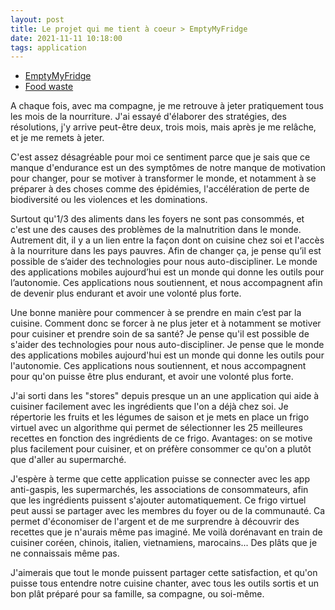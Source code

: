 ```yaml
---
layout: post
title: Le projet qui me tient à coeur > EmptyMyFridge
date: 2021-11-11 10:18:00
tags: application
---
```


- [EmptyMyFridge](https://www.emptymyfridge.com)
- [Food waste](https://www.researchgate.net/publication/331207943_Consumer_Choice_and_Food_Waste_Can_Nudging_Help)

A chaque fois, avec ma compagne, je me retrouve à jeter pratiquement tous les mois de la nourriture. J'ai essayé d'élaborer des stratégies, des résolutions, j'y arrive peut-être deux, trois mois, mais après je me relâche, et je me remets à jeter.

C'est assez désagréable pour moi ce sentiment parce que je sais que ce manque d'endurance est un des symptômes de notre manque de motivation pour changer, pour se motiver à transformer le monde, et notamment à se préparer à des choses comme des épidémies, l'accélération de perte de biodiversité ou les violences et les dominations.

Surtout qu'1/3 des aliments dans les foyers ne sont pas consommés, et c'est une des causes des problèmes de la malnutrition dans le monde. Autrement dit, il y a un lien entre la façon dont on cuisine chez soi et l'accès à la nourriture dans les pays pauvres. Afin de changer ça, je pense qu’il est possible de s’aider des technologies pour nous auto-discipliner. Le monde des applications mobiles aujourd’hui est un monde qui donne les outils pour l’autonomie. Ces applications nous soutiennent, et nous accompagnent afin de devenir plus endurant et avoir une volonté plus forte.

Une bonne manière pour commencer à se prendre en main c’est par la cuisine. Comment donc se forcer à ne plus jeter et à notamment se motiver pour cuisiner et prendre soin de sa santé? Je pense qu'il est possible de s'aider des technologies pour nous auto-discipliner. Je pense que le monde des applications mobiles aujourd'hui est un monde qui donne les outils pour l'autonomie. Ces applications nous soutiennent, et nous accompagnent pour qu'on puisse être plus endurant, et avoir une volonté plus forte.

J'ai sorti dans les "stores" depuis presque un an une application qui aide à cuisiner facilement avec les ingrédients que l'on a déjà chez soi. Je répertorie les fruits et les légumes de saison et je mets en place un frigo virtuel avec un algorithme qui permet de sélectionner les 25 meilleures recettes en fonction des ingrédients de ce frigo. Avantages: on se motive plus facilement pour cuisiner, et on préfère consommer ce qu'on a plutôt que d'aller au supermarché.

J'espère à terme que cette application puisse se connecter avec les app anti-gaspis, les supermarchés, les associations de consommateurs, afin que les ingrédients puissent s'ajouter automatiquement. Ce frigo virtuel peut aussi se partager avec les membres du foyer ou de la communauté. Ca permet d'économiser de l'argent et de me surprendre à découvrir des recettes que je n'aurais même pas imaginé. Me voilà dorénavant en train de cuisiner coréen, chinois, italien, vietnamiens, marocains... Des plâts que je ne connaissais même pas.

J'aimerais que tout le monde puissent partager cette satisfaction, et qu'on puisse tous entendre notre cuisine chanter, avec tous les outils sortis et un bon plât préparé pour sa famille, sa compagne, ou soi-même.
